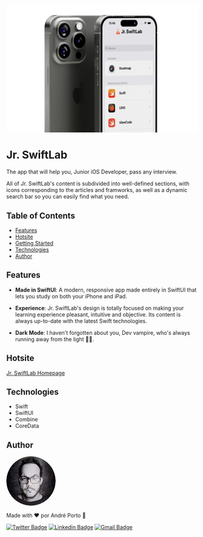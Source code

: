 ![BeCoin](./img/jrswiftlab.png)

# Jr. SwiftLab

The app that will help you, Junior iOS Developer, pass any interview.

All of Jr. SwiftLab's content is subdivided into well-defined sections, with icons corresponding to the articles and framworks, as well as a dynamic search bar so you can easily find what you need.

## Table of Contents

- [Features](#features)
- [Hotsite](#hotsite)
- [Getting Started](#getting-started)
- [Technologies](#technologies)
- [Author](#author)

## Features

- **Made in SwiftUI**: A modern, responsive app made entirely in SwiftUI that lets you study on both your iPhone and iPad.

- **Experience**: Jr. SwiftLab's design is totally focused on making your learning experience pleasant, intuitive and objective. Its content is always up-to-date with the latest Swift technologies.

- **Dark Mode**: I haven't forgotten about you, Dev vampire, who's always running away from the light 🧛‍♂️.

## Hotsite

[Jr. SwiftLab Homepage](https://andreporto.dev.br/jrswiftlab.app.html)

## Technologies

- Swift
- SwiftUI
- Combine
- CoreData

## Author

<a href="https://andreporto.vercel.app">
 <img style="border-radius: 50%;" src="https://raw.githubusercontent.com/andremporto/andremporto/main/foto/fotoperfil.png" width="130px;" alt="foto"/></a>
 <br/>

Made with ♥️ por André Porto 🚀

[![Twitter Badge](https://img.shields.io/badge/-Twitter-1ca0f1?style=flat-square&labelColor=1ca0f1&logo=twitter&logoColor=white&link=https://twitter.com/andremporto)](https://twitter.com/tgmarinho) [![Linkedin Badge](https://img.shields.io/badge/-LinkedIn-blue?style=flat-square&logo=Linkedin&logoColor=white&link=https://www.linkedin.com/in/andremporto/)](https://www.linkedin.com/in/andremporto/)
[![Gmail Badge](https://img.shields.io/badge/-andreporto@me.com-c14438?style=flat-square&logo=Gmail&logoColor=white&link=mailto:andreporto@me.com)](mailto:andreporto@me.com)
